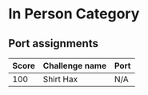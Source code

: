 # In Person Category

## Port assignments

| Score | Challenge name       | Port  |
|-------|----------------------|-------|
|   100 | Shirt Hax            |   N/A |
